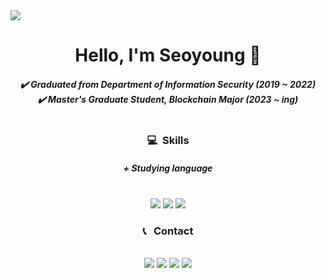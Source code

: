 <!--방문자 클릭 수 --!>
<a href="https://github.com/xxeonge/xxeonge"><img src="https://hits.seeyoufarm.com/api/count/incr/badge.svg?url=https%3A%2F%2Fgithub.com%2Fxxeonge%2Fxxeonge&count_bg=%23000000&title_bg=%23000000&icon=github.svg&icon_color=%23FFFFFF&title=Github&edge_flat=false"/></a></h5>

<div align=center><h1> Hello, I'm Seoyoung 🐣 </h1>


<h5>
✔️ Graduated from Department of Information Security (2019 ~ 2022)<br>
✔️ Master's Graduate Student, Blockchain Major (2023 ~ ing)<br><br>
</h5>

<h3> 💻 &nbsp;Skills </h3> <h5> + Studying language</h5>
<br>
<img src="https://img.shields.io/badge/python-3776AB?style=for-the-badge&logo=Python&logoColor=white"> 
<img src="https://img.shields.io/badge/C-A8B9CC?style=for-the-badge&logo=C&logoColor=white"> 
<img src="https://img.shields.io/badge/solidity-363636?style=for-the-badge&logo=Solidity&logoColor=white"> 


<h3> 📞 &nbsp; Contact </h3>
</br>
<a href="https://www.instagram.com/xxeonge_">
<img src="https://img.shields.io/badge/Instagram-E4405F?style=for-the-badge&logo=Instagram&logoColor=white"></a>
<a href="https://github.com/xxeonge/xxeonge">
<img src="https://img.shields.io/badge/Github-181717?style=for-the-badge&logo=Github&logoColor=white"></a>
<a href="https://twitter.com/xxeonge">
<img src="https://img.shields.io/badge/twitter-1D9BF0?style=for-the-badge&logo=twitter&logoColor=white"></a>
<a href="mailto:xeoyounglee@gmail.com">
<img src="https://img.shields.io/badge/gmail-EA4335?style=for-the-badge&logo=gmail&logoColor=white"></a>

</div>








<!--
**xxeonge/xxeonge** is a ✨ _special_ ✨ repository because its `README.md` (this file) appears on your GitHub profile.

Here are some ideas to get you started:

- 🔭 I’m currently working on ...
- 🌱 I’m currently learning ...
- 👯 I’m looking to collaborate on ...
- 🤔 I’m looking for help with ...
- 💬 Ask me about ...
- 📫 How to reach me: ...
- 😄 Pronouns: ...
- ⚡ Fun fact: ...
-->
